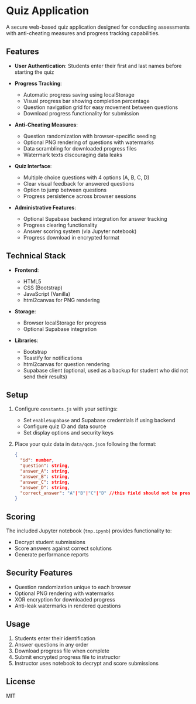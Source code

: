 # Quiz Application

A secure web-based quiz application designed for conducting assessments with anti-cheating measures and progress tracking capabilities.

## Features

- **User Authentication**: Students enter their first and last names before starting the quiz
- **Progress Tracking**: 
  - Automatic progress saving using localStorage
  - Visual progress bar showing completion percentage
  - Question navigation grid for easy movement between questions
  - Download progress functionality for submission

- **Anti-Cheating Measures**:
  - Question randomization with browser-specific seeding
  - Optional PNG rendering of questions with watermarks
  - Data scrambling for downloaded progress files
  - Watermark texts discouraging data leaks

- **Quiz Interface**:
  - Multiple choice questions with 4 options (A, B, C, D)
  - Clear visual feedback for answered questions
  - Option to jump between questions
  - Progress persistence across browser sessions

- **Administrative Features**:
  - Optional Supabase backend integration for answer tracking
  - Progress clearing functionality
  - Answer scoring system (via Jupyter notebook)
  - Progress download in encrypted format

## Technical Stack

- **Frontend**:
  - HTML5
  - CSS (Bootstrap)
  - JavaScript (Vanilla)
  - html2canvas for PNG rendering
  
- **Storage**:
  - Browser localStorage for progress
  - Optional Supabase integration
  
- **Libraries**:
  - Bootstrap
  - Toastify for notifications
  - html2canvas for question rendering
  - Supabase client (optional, used as a backup for student who did not send their results)

## Setup

1. Configure `constants.js` with your settings:
   - Set `enableSupabase` and Supabase credentials if using backend
   - Configure quiz ID and data source
   - Set display options and security keys

2. Place your quiz data in `data/qcm.json` following the format:
   ```json
   {
     "id": number,
     "question": string,
     "answer_A": string,
     "answer_B": string,
     "answer_C": string,
     "answer_D": string,
     "correct_answer": "A"|"B"|"C"|"D" //this field should not be present in data/qcm.json but is needed in the the notebook directory to evaluate the students
   }
   ```

## Scoring

The included Jupyter notebook (`tmp.ipynb`) provides functionality to:
- Decrypt student submissions
- Score answers against correct solutions
- Generate performance reports

## Security Features

- Question randomization unique to each browser
- Optional PNG rendering with watermarks
- XOR encryption for downloaded progress
- Anti-leak watermarks in rendered questions

## Usage

1. Students enter their identification
2. Answer questions in any order
3. Download progress file when complete
4. Submit encrypted progress file to instructor
5. Instructor uses notebook to decrypt and score submissions

## License

MIT